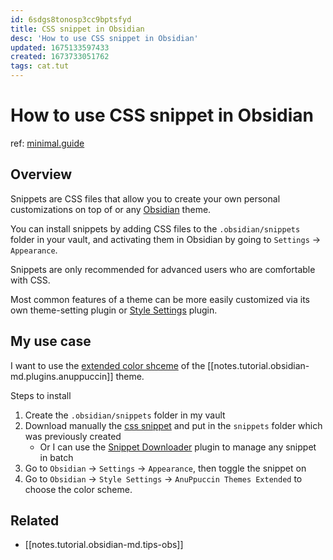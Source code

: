 ```yaml
---
id: 6sdgs8tonosp3cc9bptsfyd
title: CSS snippet in Obsidian
desc: 'How to use CSS snippet in Obsidian'
updated: 1675133597433
created: 1673733051762
tags: cat.tut
---
```

# How to use CSS snippet in Obsidian

ref: [minimal.guide](https://minimal.guide/Extras/CSS+snippets)

## Overview

Snippets are CSS files that allow you to create your own personal customizations on top of or any [Obsidian](https://obsidian.md/) theme.

You can install snippets by adding CSS files to the `.obsidian/snippets` folder in your vault, and activating them in Obsidian by going to `Settings` → `Appearance`.

Snippets are only recommended for advanced users who are comfortable with CSS.

Most common features of a theme can be more easily customized via its own theme-setting plugin or [Style Settings](https://github.com/mgmeyers/obsidian-style-settings) plugin.

## My use case

I want to use the [extended color shceme](https://github.com/AnubisNekhet/AnuPpuccin#colorschemes-used) of the [[notes.tutorial.obsidian-md.plugins.anuppuccin]] theme.

Steps to install
1. Create the `.obsidian/snippets` folder in my vault
2. Download manually the [css snippet](https://github.com/AnubisNekhet/AnuPpuccin/blob/main/snippets/extended-colorschemes.css) and put in the `snippets` folder which was previously created
    - Or I can use the [Snippet Downloader](https://github.com/Lisandra-dev/obsidian-snippet-downloader) plugin to manage any snippet in batch
3. Go to `Obsidian` → `Settings` → `Appearance`, then toggle the snippet on
4. Go to `Obsidian` → `Style Settings` → `AnuPpuccin Themes Extended` to choose the color scheme.

## Related

- [[notes.tutorial.obsidian-md.tips-obs]]